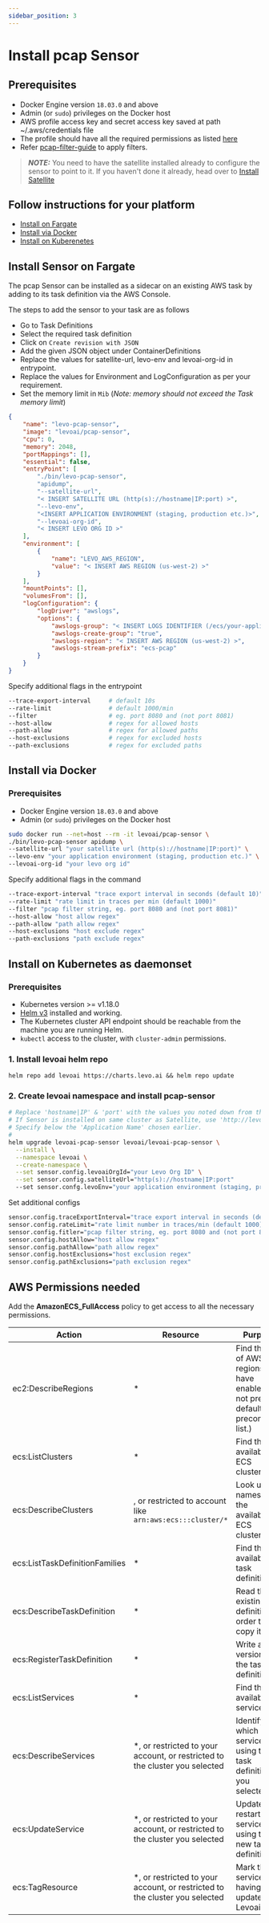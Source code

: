 ```yaml
---
sidebar_position: 3
---
```


# Install pcap Sensor

## Prerequisites

 - Docker Engine version  `18.03.0`  and above
 - Admin (or  `sudo`) privileges on the Docker host
 - AWS profile access key and secret access key saved at path  ~/.aws/credentials file
 - The profile should have all the required permissions as listed [here](#aws-permissions)
 - Refer [pcap-filter-guide](https://www.tcpdump.org/manpages/pcap-filter.7.html) to apply filters.

> **_NOTE:_**  You need to have the satellite installed already to configure the sensor to point to it. If you haven't done it already, head over to [Install Satellite ](../install-satellite.mdx)

 ## Follow instructions for your platform

 - [Install on Fargate](#install-fargate)
 - [Install via Docker](#install-docker)
 - [Install on Kuberenetes](#install-kubernetes)

<a id="install-fargate"></a>

## Install Sensor on Fargate

The pcap Sensor can be installed as a sidecar on an existing AWS task by adding to its task definition via the AWS Console.

The steps to add the sensor to your task are as follows

 - Go to Task Definitions
 - Select the required task definition
 - Click on `Create revision with JSON`
 - Add the given JSON object under ContainerDefinitions
 - Replace the values for satellite-url, levo-env and levoai-org-id in entrypoint.
 - Replace the values for Environment and LogConfiguration as per your requirement.
 - Set the memory limit in `Mib` (*Note: memory should not exceed the Task memory limit*)

```json
{
    "name": "levo-pcap-sensor",
    "image": "levoai/pcap-sensor",
    "cpu": 0,
    "memory": 2048,
    "portMappings": [],
    "essential": false,
    "entryPoint": [
        "./bin/levo-pcap-sensor",
        "apidump",
        "--satellite-url",
        "< INSERT SATELLITE URL (http(s)://hostname|IP:port) >",
        "--levo-env",
        "<INSERT APPLICATION ENVIRONMENT (staging, production etc.)>",
        "--levoai-org-id",
        "< INSERT LEVO ORG ID >"
    ],
    "environment": [
        {
            "name": "LEVO_AWS_REGION",
            "value": "< INSERT AWS REGION (us-west-2) >"
        }
    ],
    "mountPoints": [],
    "volumesFrom": [],
    "logConfiguration": {
        "logDriver": "awslogs",
        "options": {
            "awslogs-group": "< INSERT LOGS IDENTIFIER (/ecs/your-application-pcap) >",
            "awslogs-create-group": "true",
            "awslogs-region": "< INSERT AWS REGION (us-west-2) >",
            "awslogs-stream-prefix": "ecs-pcap"
        }
    }
}
```

Specify additional flags in the entrypoint
```bash
--trace-export-interval     # default 10s
--rate-limit                # default 1000/min
--filter                    # eg. port 8080 and (not port 8081)
--host-allow                # regex for allowed hosts
--path-allow                # regex for allowed paths
--host-exclusions           # regex for excluded hosts
--path-exclusions           # regex for excluded paths
```

## Install via Docker

### Prerequisites
-   Docker Engine version  `18.03.0`  and above
-   Admin (or  `sudo`) privileges on the Docker host

```bash
sudo docker run --net=host --rm -it levoai/pcap-sensor \
./bin/levo-pcap-sensor apidump \
--satellite-url "your satellite url (http(s)://hostname|IP:port)" \
--levo-env "your application environment (staging, production etc.)" \
--levoai-org-id "your levo org id"
```
Specify additional flags in the command
```bash
--trace-export-interval	"trace export interval in seconds (default 10)"
--rate-limit "rate limit in traces per min (default 1000)"
--filter "pcap filter string, eg. port 8080 and (not port 8081)"
--host-allow "host allow regex"
--path-allow "path allow regex"
--host-exclusions "host exclude regex"
--path-exclusions "path exclude regex"
```
<a id="install-kubernetes"></a>

## Install on Kubernetes as daemonset

### Prerequisites
-   Kubernetes version >= v1.18.0
-   [Helm v3](https://helm.sh/docs/intro/install/)  installed and working.
-   The Kubernetes cluster API endpoint should be reachable from the machine you are running Helm.
-   `kubectl`  access to the cluster, with  `cluster-admin`  permissions.

### 1. Install levoai helm repo
```
helm repo add levoai https://charts.levo.ai && helm repo update
```

### 2. Create levoai namespace and install pcap-sensor

```bash
# Replace 'hostname|IP' & 'port' with the values you noted down from the Satellite install
# If Sensor is installed on same cluster as Satellite, use 'http://levoai-satellite:9999'
# Specify below the 'Application Name' chosen earlier.
#
helm upgrade levoai-pcap-sensor levoai/levoai-pcap-sensor \
  --install \
  --namespace levoai \
  --create-namespace \
  --set sensor.config.levoaiOrgId="your Levo Org ID" \
  --set sensor.config.satelliteUrl="http(s)://hostname|IP:port"
  --set sensor.confg.levoEnv="your application environment (staging, production etc.)"
```

Set additional configs
```bash
sensor.config.traceExportInterval="trace export interval in seconds (default 10)"
sensor.config.rateLimit="rate limit number in traces/min (default 1000)"
sensor.config.fitler="pcap filter string, eg. port 8080 and (not port 8081)"
sensor.config.hostAllow="host allow regex"
sensor.config.pathAllow="path allow regex"
sensor.config.hostExclusions="host exclusion regex"
sensor.config.pathExclusions="path exclusion regex"
```
<a id="aws-permissions"></a>

## AWS Permissions needed

Add the **AmazonECS_FullAccess** policy to get access to all the necessary permissions.

| Action                      | Resource                                               | Purpose                                                                                      |
|-----------------------------|--------------------------------------------------------|----------------------------------------------------------------------------------------------|
| ec2:DescribeRegions         | *                                                      | Find the list of AWS regions you have enabled. (If not present, defaults to a precompiled list.) |
| ecs:ListClusters            | *                                                      | Find the available ECS clusters.                                                             |
| ecs:DescribeClusters        | , or restricted to account like `arn:aws:ecs:::cluster/*` | Look up the names of the available ECS clusters.                                              |
| ecs:ListTaskDefinitionFamilies | *                                                  | Find the available task definitions.                                                         |
| ecs:DescribeTaskDefinition  | *                                                      | Read the existing task definition in order to copy it.                                        |
| ecs:RegisterTaskDefinition  | *                                                      | Write a new version of the task definition.                                                  |
| ecs:ListServices            | *                                                      | Find the available services.                                                                 |
| ecs:DescribeServices        | *, or restricted to your account, or restricted to the cluster you selected | Identify which services are using the task definition you selected.                 |
| ecs:UpdateService           | *, or restricted to your account, or restricted to the cluster you selected | Update and restart the service using the new task definition.                             |
| ecs:TagResource             | *, or restricted to your account, or restricted to the cluster you selected | Mark the service as having been updated by Levoai.
